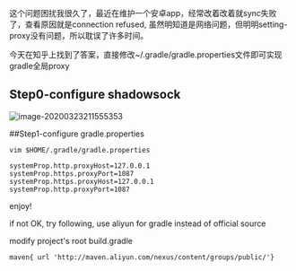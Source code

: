 这个问题困扰我很久了，最近在维护一个安卓app，经常改着改着就sync失败了，查看原因就是connection refused, 虽然明知道是网络问题，但明明setting-proxy没有问题，所以耽误了许多时间。

今天在知乎上找到了答案，直接修改~/.gradle/gradle.properties文件即可实现gradle全局proxy

## Step0-configure shadowsock

![image-20200323211555353](https://tva1.sinaimg.cn/large/00831rSTgy1gd683vl949j30qw0b60ve.jpg)

##Step1-configure gradle.properties

```shell
vim $HOME/.gradle/gradle.properties
```

```shell
systemProp.http.proxyHost=127.0.0.1
systemProp.https.proxyPort=1087
systemProp.https.proxyHost=127.0.0.1
systemProp.http.proxyPort=1087
```

enjoy!



if not OK, try following, use aliyun for gradle instead of official source

modify project's root build.gradle

```shell
maven{ url 'http://maven.aliyun.com/nexus/content/groups/public/'}
```

